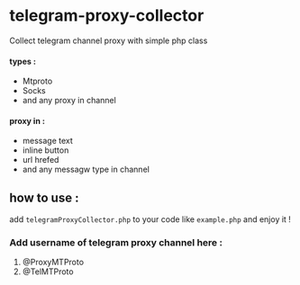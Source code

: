 # telegram-proxy-collector
Collect telegram channel proxy with simple php class

#### types :
- Mtproto
- Socks 
- and any proxy in channel

#### proxy in :
- message text
- inline button 
- url hrefed 
- and any messagw type in channel

## how to use :
add `telegramProxyCollector.php` to your code like `example.php` and enjoy it !

### Add username of telegram proxy channel here :
1. @ProxyMTProto
2. @TelMTProto
